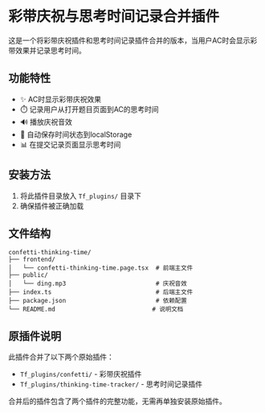 # 彩带庆祝与思考时间记录合并插件

这是一个将彩带庆祝插件和思考时间记录插件合并的版本，当用户AC时会显示彩带效果并记录思考时间。

## 功能特性

- ✨ AC时显示彩带庆祝效果
- ⏱️ 记录用户从打开题目页面到AC的思考时间
- 🔊 播放庆祝音效
- 💾 自动保存时间状态到localStorage
- 📊 在提交记录页面显示思考时间

## 安装方法

1. 将此插件目录放入 `Tf_plugins/` 目录下
2. 确保插件被正确加载

## 文件结构

```
confetti-thinking-time/
├── frontend/
│   └── confetti-thinking-time.page.tsx  # 前端主文件
├── public/
│   └── ding.mp3                         # 庆祝音效
├── index.ts                             # 后端主文件
├── package.json                         # 依赖配置
└── README.md                           # 说明文档
```

## 原插件说明

此插件合并了以下两个原始插件：
- `Tf_plugins/confetti/` - 彩带庆祝插件
- `Tf_plugins/thinking-time-tracker/` - 思考时间记录插件

合并后的插件包含了两个插件的完整功能，无需再单独安装原始插件。